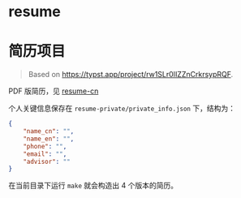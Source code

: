 # resume

# 简历项目

> Based on https://typst.app/project/rw1SLr0IIZZnCrkrsypRQF.

PDF 版简历，见 [resume-cn](./resume-cn-public.pdf)

个人关键信息保存在 `resume-private/private_info.json` 下，结构为：

```json
{
    "name_cn": "",
    "name_en": "",
    "phone": "",
    "email": "",
    "advisor": ""
}
```

在当前目录下运行 `make` 就会构造出 4 个版本的简历。